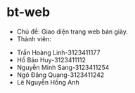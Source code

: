 # bt-web 
- Chủ đề: Giao diện trang web bán giày.
- Thành viên:
+ Trần Hoàng Linh-3123411177
+ Hồ Bảo Huy-3123411112
+ Nguyễn Minh Sang-3123411254
+ Ngô Đăng Quang-3123411242
+ Lê Nguyễn Hồng Anh
